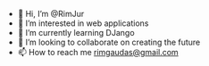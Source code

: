 - 👋 Hi, I’m @RimJur
- 👀 I’m interested in web applications
- 🌱 I’m currently learning DJango
- 💞️ I’m looking to collaborate on creating the future
- 📫 How to reach me rimgaudas@gmail.com

<!---
RimJur/RimJur is a ✨ special ✨ repository because its `README.md` (this file) appears on your GitHub profile.
You can click the Preview link to take a look at your changes.
--->
